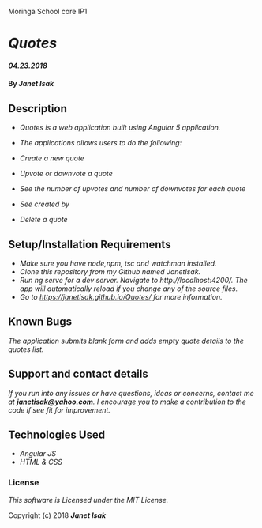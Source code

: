 Moringa School core IP1

# _Quotes_

#### _04.23.2018_

#### By _**Janet Isak**_

## Description

* _Quotes is a web application built using Angular 5 application._

* _The applications allows users to do the following:_

* _Create a new quote_
* _Upvote or downvote a quote_
* _See the number of upvotes and number of downvotes for each quote_
* _See created by_
* _Delete a quote_

## Setup/Installation Requirements

* _Make sure you have node,npm, tsc and watchman installed._
* _Clone this repository from my Github named JanetIsak._
* _Run ng serve for a dev server. Navigate to http://localhost:4200/. The app will automatically reload if you change any of the source files._
* _Go to https://janetisak.github.io/Quotes/ for more information._


## Known Bugs

_The application submits blank form and adds empty quote details to the quotes list._

## Support and contact details

_If you run into any issues or have questions, ideas or concerns, contact me at **janetisak@yahoo.com**. I encourage you to make a contribution to the code if see fit for improvement._

## Technologies Used

* _Angular JS_
* _HTML & CSS_

### License

*This software is Licensed under the MIT License.*

Copyright (c) 2018 **_Janet Isak_**
